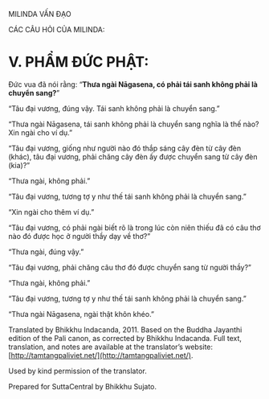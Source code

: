 

MILINDA VẤN ĐẠO

CÁC CÂU HỎI CỦA MILINDA:

# V. PHẨM ĐỨC PHẬT:

Đức vua đã nói rằng: “**Thưa ngài Nāgasena, có phải tái sanh không phải là chuyển sang?**”

“Tâu đại vương, đúng vậy. Tái sanh không phải là chuyển sang.”

“Thưa ngài Nāgasena, tái sanh không phải là chuyển sang nghĩa là thế nào? Xin ngài cho ví dụ.”

“Tâu đại vương, giống như người nào đó thắp sáng cây đèn từ cây đèn (khác), tâu đại vương, phải chăng cây đèn ấy được chuyển sang từ cây đèn (kia)?”

“Thưa ngài, không phải.”

“Tâu đại vương, tương tợ y như thế tái sanh không phải là chuyển sang.”

“Xin ngài cho thêm ví dụ.”

“Tâu đại vương, có phải ngài biết rõ là trong lúc còn niên thiếu đã có câu thơ nào đó được học ở người thầy dạy về thơ?”

“Thưa ngài, đúng vậy.”

“Tâu đại vương, phải chăng câu thơ đó được chuyển sang từ người thầy?”

“Thưa ngài, không phải.”

“Tâu đại vương, tương tợ y như thế tái sanh không phải là chuyển sang.”

“Thưa ngài Nāgasena, ngài thật khôn khéo.”

Translated by Bhikkhu Indacanda, 2011. Based on the Buddha Jayanthi edition of the Pali canon, as corrected by Bhikkhu Indacanda. Full text, translation, and notes are available at the translator’s website: [http://tamtangpaliviet.net/](http://tamtangpaliviet.net/).

Used by kind permission of the translator.

Prepared for SuttaCentral by Bhikkhu Sujato.
